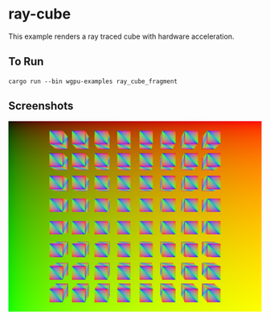 # ray-cube

This example renders a ray traced cube with hardware acceleration.

## To Run

```
cargo run --bin wgpu-examples ray_cube_fragment
```

## Screenshots

![Cube example](screenshot.png)

